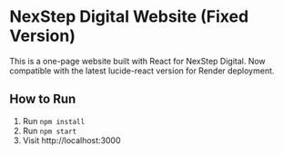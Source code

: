 # NexStep Digital Website (Fixed Version)

This is a one-page website built with React for NexStep Digital.
Now compatible with the latest lucide-react version for Render deployment.

## How to Run

1. Run `npm install`
2. Run `npm start`
3. Visit http://localhost:3000
